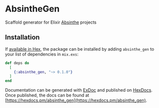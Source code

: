 # AbsintheGen

Scaffold generator for Elixir [Absinthe](https://hexdocs.pm/absinthe/overview.html) projects

## Installation

If [available in Hex](https://hex.pm/docs/publish), the package can be installed
by adding `absinthe_gen` to your list of dependencies in `mix.exs`:

```elixir
def deps do
  [
    {:absinthe_gen, "~> 0.1.0"}
  ]
end
```

Documentation can be generated with [ExDoc](https://github.com/elixir-lang/ex_doc)
and published on [HexDocs](https://hexdocs.pm). Once published, the docs can
be found at [https://hexdocs.pm/absinthe_gen](https://hexdocs.pm/absinthe_gen).
